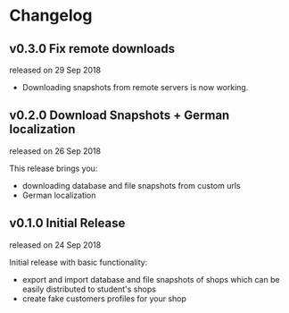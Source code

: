 # Changelog

## v0.3.0 Fix remote downloads
released on 29 Sep 2018

* Downloading snapshots from remote servers is now working.

## v0.2.0 Download Snapshots + German localization
released on 26 Sep 2018

This release brings you:

* downloading database and file snapshots from custom urls
* German localization

## v0.1.0 Initial Release
released on 24 Sep 2018

Initial release with basic functionality:

* export and import database and file snapshots of shops which can be easily distributed to student's shops
* create fake customers profiles for your shop